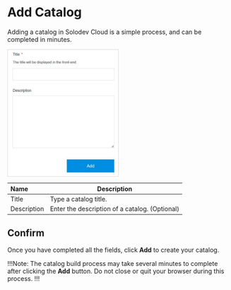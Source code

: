 # Add Catalog

Adding a catalog in Solodev Cloud is a simple process, and can be completed in minutes.

<img src="../../../images/addcatalog.jpg" alt="addcatalog" style="width: 50%; display: block"></a>


**Name** | **Description** 
:--- | ---
Title | Type a catalog title.
Description | Enter the description of a catalog. (Optional)


## Confirm

Once you have completed all the fields, click **Add** to create your catalog.

!!!Note:
The catalog build process may take several minutes to complete after clicking the **Add** button. Do not close or quit your browser during this process.
!!!
